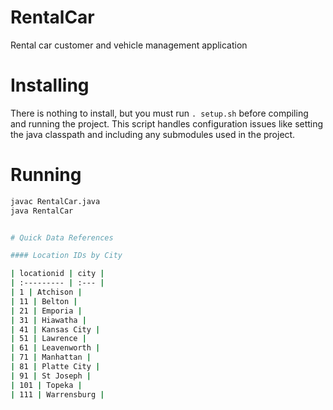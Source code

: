 # RentalCar
Rental car customer and vehicle management application

# Installing
There is nothing to install, but you must run `. setup.sh` before compiling and
running the project. This script handles configuration issues like setting the
java classpath and including any submodules used in the project.

# Running
```sh
javac RentalCar.java
java RentalCar


# Quick Data References

#### Location IDs by City

| locationid | city |
| :--------- | :--- |
| 1 | Atchison |
| 11 | Belton |
| 21 | Emporia |
| 31 | Hiawatha |
| 41 | Kansas City |
| 51 | Lawrence |
| 61 | Leavenworth |
| 71 | Manhattan |
| 81 | Platte City |
| 91 | St Joseph |
| 101 | Topeka |
| 111 | Warrensburg |

